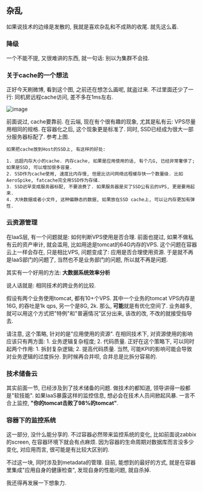 ## 杂乱

如果说技术的边缘是发散的, 我就是喜欢杂乱和不成熟的收尾. 就先这么着.


### 降级


一个不能不提, 又很难讲的东西, 就一句话: 别以为集群不会挂.



### 关于cache的一个想法

正好今天刷微博, 看到这个图, 之前还在想怎么画呢, 就盗过来. 不过里面还少了一行: 同机房远程cache访问, 差不多在1ms左右.

![image](http://ww4.sinaimg.cn/mw690/8b5e2f51gw1f4zsxwh93yj20vu0ku778.jpg)



前面说过, cache要靠前. 在云端, 现在有个很有趣的现象, 尤其是私有云: VPS尽量用相同的规格. 在容器化之后, 这个现象更是标准了. 同时, SSD已经成为很大一部分服务器标配了. 参考上图.

	如果把cache放到Host的SSD上, 有这样的好处: 

	1. 远超内存大小的cache. 内存cache, 如果是应用使用的话, 有个几G, 已经非常奢侈了; 如果是SSD, 可以增加很多容量. 
	2. SSD作为cache使用, 速度比内存慢, 但是比访问网络远程缓存快一个数量级. 比如AeroSpike, fatcache完全用SSD作为存储.
	3. SSD迟早变成服务器标配, 不要浪费了. 如果服务器是买了SSD公有云的VPS, 更是要用起来.
	4. 大块数据或者小文件, 这种偏静态的数据, 如果放在SSD cache上, 可以让内存更加有弹性.


### 云资源管理

在IaaS层, 有一个问题就是: 如何判断VPS使用是否合理. 前面也提过, 如果不做私有云的资产审计, 就会滥用, 比如用途是tomcat的64G内存的VPS. 这个问题在容器云上一样会存在, 只是相比VPS, 问题变成了: 应用是否合理使用资源. 于是就不再是IaaS部门的问题了, 当然也不是业务部门的问题, 所以就不再是问题.

其实有一个好用的方法: **大数据系统效率分析**

说人话就是: 相同技术的跨业务的比较.

假设有两个业务使用tomcat, 都有10+个VPS. 其中一个业务的tomcat VPS内存是16G, 的吞吐是1k qps, 另一个是8G, 2k. 那么, **可能**就是有优化空间了. 业务越多, 就可以用这个方式把"特例"和"普遍情况"区分出来, 该改的改, 不改的就接受指导去.

请注意, 这个策略, 针对的是"应用使用的资源". 在相同技术下, 对资源使用的影响应该只有两方面: 1. 业务逻辑复杂程度; 2. 代码质量. 正好在这个策略下, 可以同时起两个作用: 1. 拆封复杂逻辑; 2. 提高代码质量. 当然, 可能KPI的影响可能会导致对业务逻辑的过度拆分. 到时候再合并呗, 合并总是比拆分容易的.

### 技术储备云

其实前面一节, 已经涉及到了技术储备的问题. 做技术的都知道, 领导讲得一般都是"软技能". 如果IaaS暴露这样的监控信息, 想必会在技术人员间掀起风暴. 一言不合上监控, **"你的tomcat击败了98%的tomcat"**.

### 容器下的监控系统

这一部分, 没什么能分享的. 不过容器必然带来监控系统的变化, 比如前面说zabbix的screen, 在容器环境下就会有点麻烦. 因为容器的生命周期对数据库而言没多少变化, 对应用而言, 很可能是有比较大区别的.

不过这一块, 同时涉及到metadata的管理. 目前, 能想到的最好的方式, 就是在容器里集成"应用自身的健康检查", 发现自身的性能问题, 就自杀掉.

我还得再发展一下想象力.

